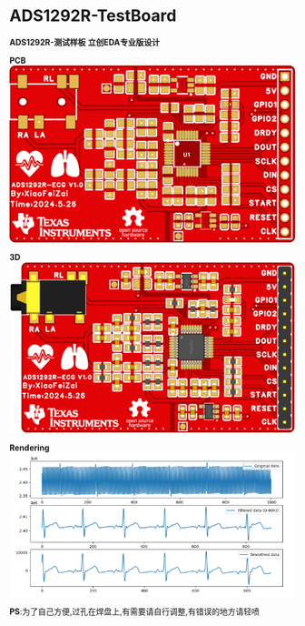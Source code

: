 # ADS1292R-TestBoard

**ADS1292R-测试样板**
**立创EDA专业版设计**



**PCB**
![](./img/img1.png)



**3D**
![](./img/img2.png)



**Rendering**
![](./img/img3.png)



**PS**:为了自己方便,过孔在焊盘上,有需要请自行调整,有错误的地方请轻喷